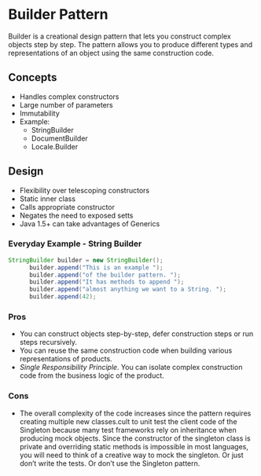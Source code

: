 # Builder Pattern

Builder is a creational design pattern that lets you construct complex objects step by step. The pattern allows you to produce different types and representations of an object using the same construction code.


## Concepts

- Handles complex constructors
- Large number of parameters
- Immutability
- Example:
  - StringBuilder
  - DocumentBuilder
  - Locale.Builder

## Design

- Flexibility over telescoping  constructors
- Static inner class
- Calls appropriate constructor
- Negates the need to exposed setts
- Java 1.5+ can take advantages of Generics

### Everyday Example - String Builder

```java
StringBuilder builder = new StringBuilder();
      builder.append("This is an example ");
      builder.append("of the builder pattern. ");
      builder.append("It has methods to append ");
      builder.append("almost anything we want to a String. ");
      builder.append(42);
```

### Pros

- You can construct objects step-by-step, defer construction steps or run steps recursively.
- You can reuse the same construction code when building various representations of products.
- *Single Responsibility Principle*. You can isolate complex construction code from the business logic of the product.

### Cons

- The overall complexity of the code increases since the pattern requires creating multiple new classes.cult to unit test the client code of the Singleton because many test frameworks rely on inheritance when producing mock objects. Since the constructor of the singleton class is private and overriding static methods is impossible in most languages, you will need to think of a creative way to mock the singleton. Or just don’t write the tests. Or don’t use the Singleton pattern.